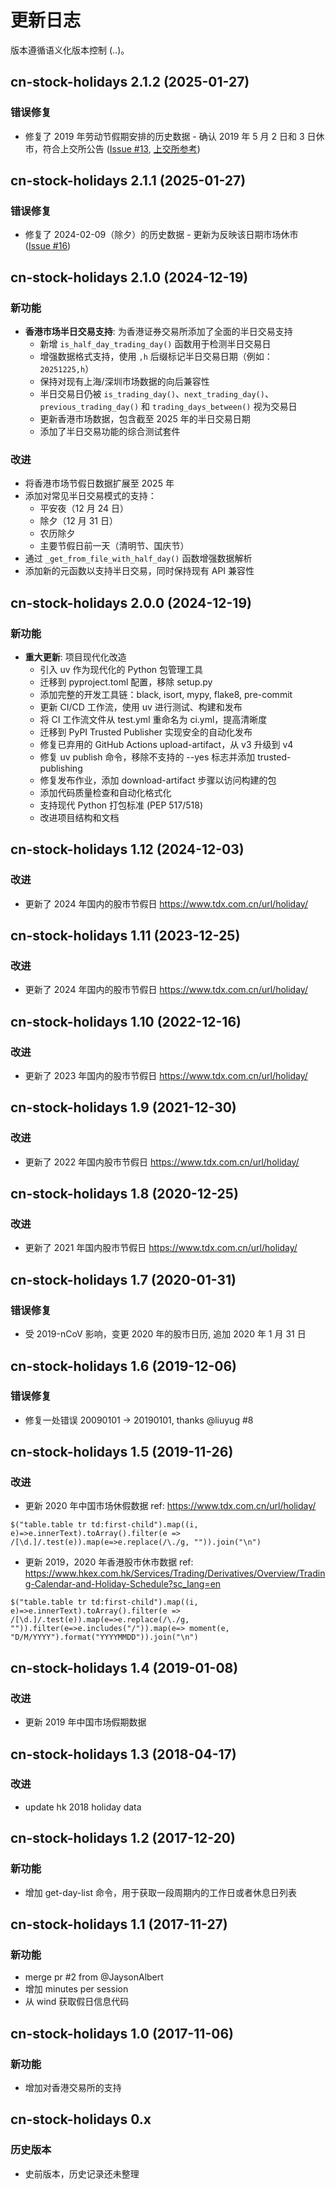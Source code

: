 # 更新日志

版本遵循语义化版本控制 (<major>.<minor>.<patch>)。

## cn-stock-holidays 2.1.2 (2025-01-27)

### 错误修复

- 修复了 2019 年劳动节假期安排的历史数据 - 确认 2019 年 5 月 2 日和 3 日休市，符合上交所公告 ([Issue #13](https://github.com/rainx/cn_stock_holidays/issues/13), [上交所参考](https://www.sse.com.cn/disclosure/announcement/general/c/c_20190418_4771364.shtml))

## cn-stock-holidays 2.1.1 (2025-01-27)

### 错误修复

- 修复了 2024-02-09（除夕）的历史数据 - 更新为反映该日期市场休市 ([Issue #16](https://github.com/rainx/cn_stock_holidays/issues/16))

## cn-stock-holidays 2.1.0 (2024-12-19)

### 新功能

- **香港市场半日交易支持**: 为香港证券交易所添加了全面的半日交易支持
  - 新增 `is_half_day_trading_day()` 函数用于检测半日交易日
  - 增强数据格式支持，使用 `,h` 后缀标记半日交易日期（例如：`20251225,h`）
  - 保持对现有上海/深圳市场数据的向后兼容性
  - 半日交易日仍被 `is_trading_day()`、`next_trading_day()`、`previous_trading_day()` 和 `trading_days_between()` 视为交易日
  - 更新香港市场数据，包含截至 2025 年的半日交易日期
  - 添加了半日交易功能的综合测试套件

### 改进

- 将香港市场节假日数据扩展至 2025 年
- 添加对常见半日交易模式的支持：
  - 平安夜（12 月 24 日）
  - 除夕（12 月 31 日）
  - 农历除夕
  - 主要节假日前一天（清明节、国庆节）
- 通过 `_get_from_file_with_half_day()` 函数增强数据解析
- 添加新的元函数以支持半日交易，同时保持现有 API 兼容性

## cn-stock-holidays 2.0.0 (2024-12-19)

### 新功能

- **重大更新**: 项目现代化改造
  - 引入 uv 作为现代化的 Python 包管理工具
  - 迁移到 pyproject.toml 配置，移除 setup.py
  - 添加完整的开发工具链：black, isort, mypy, flake8, pre-commit
  - 更新 CI/CD 工作流，使用 uv 进行测试、构建和发布
  - 将 CI 工作流文件从 test.yml 重命名为 ci.yml，提高清晰度
  - 迁移到 PyPI Trusted Publisher 实现安全的自动化发布
  - 修复已弃用的 GitHub Actions upload-artifact，从 v3 升级到 v4
  - 修复 uv publish 命令，移除不支持的 --yes 标志并添加 trusted-publishing
  - 修复发布作业，添加 download-artifact 步骤以访问构建的包
  - 添加代码质量检查和自动化格式化
  - 支持现代 Python 打包标准 (PEP 517/518)
  - 改进项目结构和文档

## cn-stock-holidays 1.12 (2024-12-03)

### 改进

- 更新了 2024 年国内的股市节假日 <https://www.tdx.com.cn/url/holiday/>

## cn-stock-holidays 1.11 (2023-12-25)

### 改进

- 更新了 2024 年国内的股市节假日 <https://www.tdx.com.cn/url/holiday/>

## cn-stock-holidays 1.10 (2022-12-16)

### 改进

- 更新了 2023 年国内的股市节假日 <https://www.tdx.com.cn/url/holiday/>

## cn-stock-holidays 1.9 (2021-12-30)

### 改进

- 更新了 2022 年国内股市节假日 <https://www.tdx.com.cn/url/holiday/>

## cn-stock-holidays 1.8 (2020-12-25)

### 改进

- 更新了 2021 年国内股市节假日 <https://www.tdx.com.cn/url/holiday/>

## cn-stock-holidays 1.7 (2020-01-31)

### 错误修复

- 受 2019-nCoV 影响，变更 2020 年的股市日历, 追加 2020 年 1 月 31 日

## cn-stock-holidays 1.6 (2019-12-06)

### 错误修复

- 修复一处错误 20090101 -> 20190101, thanks @liuyug #8

## cn-stock-holidays 1.5 (2019-11-26)

### 改进

- 更新 2020 年中国市场休假数据 ref: <https://www.tdx.com.cn/url/holiday/>

```
$("table.table tr td:first-child").map((i, e)=>e.innerText).toArray().filter(e => /[\d.]/.test(e)).map(e=>e.replace(/\./g, "")).join("\n")
```

- 更新 2019，2020 年香港股市休市数据 ref: <https://www.hkex.com.hk/Services/Trading/Derivatives/Overview/Trading-Calendar-and-Holiday-Schedule?sc_lang=en>

```
$("table.table tr td:first-child").map((i, e)=>e.innerText).toArray().filter(e => /[\d.]/.test(e)).map(e=>e.replace(/\./g, "")).filter(e=>e.includes("/")).map(e=> moment(e, "D/M/YYYY").format("YYYYMMDD")).join("\n")
```

## cn-stock-holidays 1.4 (2019-01-08)

### 改进

- 更新 2019 年中国市场假期数据

## cn-stock-holidays 1.3 (2018-04-17)

### 改进

- update hk 2018 holiday data

## cn-stock-holidays 1.2 (2017-12-20)

### 新功能

- 增加 get-day-list 命令，用于获取一段周期内的工作日或者休息日列表

## cn-stock-holidays 1.1 (2017-11-27)

### 新功能

- merge pr #2 from @JaysonAlbert
- 增加 minutes per session
- 从 wind 获取假日信息代码

## cn-stock-holidays 1.0 (2017-11-06)

### 新功能

- 增加对香港交易所的支持

## cn-stock-holidays 0.x

### 历史版本

- 史前版本，历史记录还未整理
